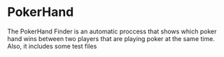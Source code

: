 # PokerHand
The PokerHand Finder is an automatic proccess that shows which poker hand wins between two players that are playing poker at the same time. Also, it includes some test files
